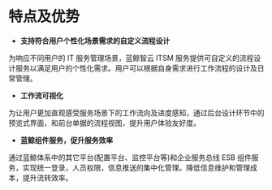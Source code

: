 # 特点及优势

-   **支持符合用户个性化场景需求的自定义流程设计**

为响应不同用户的 IT 服务管理场景，蓝鲸智云 ITSM 服务提供可自定义的流程设计服务以满足用户的个性化需求。用户可以根据自身需求进行工作流程的设计及日常管理。

-   **工作流可视化**

为让用户更加直观感受服务场景下的工作流向及进度感知，通过后台设计环节中的预览式界面，和前台单据的流程视图，提升用户体验友好度。

-   **蓝鲸组件服务，促升服务效率**

通过蓝鲸体系中的其它平台(配置平台、监控平台等)和企业服务总线 ESB 组件服务，实现统一登录，人员权限，信息推送的集中化管理。降低信息维护和管理成本，提升流转效率。
